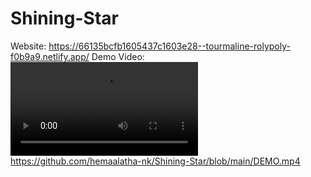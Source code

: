 # Shining-Star

Website: https://66135bcfb1605437c1603e28--tourmaline-rolypoly-f0b9a9.netlify.app/ 
Demo Video:
[<video src="DEMO.mp4" controls="controls" style="max-width: 730px;">
</video>](https://github.com/hemaalatha-nk/Shining-Star/blob/main/DEMO.mp4)https://github.com/hemaalatha-nk/Shining-Star/blob/main/DEMO.mp4

